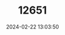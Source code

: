 ---
title: "12651"
category: "Macrotis leucura"
draft: false
date: 2024-02-22 13:03:50
languages:
  English: ["Lesser Bilby", "Yallara"]
  French: ["Bandicoot-lapin À Queue Blanche", "Bandicoot-lapin Mineur", "Petit Bandicoot-lapin", "Petit Péramèle-lapin"]
  Spanish; Castilian: ["Cangurito Narigudo Coliblanco"]
---